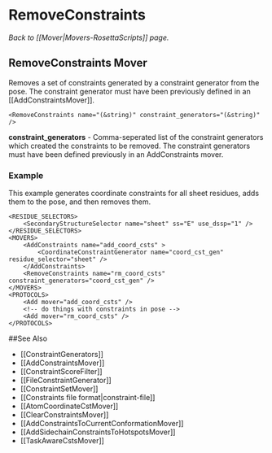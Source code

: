 # RemoveConstraints
*Back to [[Mover|Movers-RosettaScripts]] page.*
## RemoveConstraints Mover

Removes a set of constraints generated by a constraint generator from the pose.  The constraint generator must have been previously defined in an [[AddConstraintsMover]].


```
<RemoveConstraints name="(&string)" constraint_generators="(&string)" />
```

**constraint\_generators** - Comma-seperated list of the constraint generators which created the constraints to be removed. The constraint generators must have been defined previously in an AddConstraints mover.

### Example
This example generates coordinate constraints for all sheet residues, adds them to the pose, and then removes them.

```
<RESIDUE_SELECTORS>
    <SecondaryStructureSelector name="sheet" ss="E" use_dssp="1" />
</RESIDUE_SELECTORS>
<MOVERS>
    <AddConstraints name="add_coord_csts" >
        <CoordinateConstraintGenerator name="coord_cst_gen" residue_selector="sheet" />
    </AddConstraints>
    <RemoveConstraints name="rm_coord_csts" constraint_generators="coord_cst_gen" />
</MOVERS>
<PROTOCOLS>
    <Add mover="add_coord_csts" />
    <!-- do things with constraints in pose -->
    <Add mover="rm_coord_csts" />
</PROTOCOLS>

```

##See Also

* [[ConstraintGenerators]]
* [[AddConstraintsMover]]
* [[ConstraintScoreFilter]]
* [[FileConstraintGenerator]]
* [[ConstraintSetMover]]
* [[Constraints file format|constraint-file]]
* [[AtomCoordinateCstMover]]
* [[ClearConstraintsMover]]
* [[AddConstraintsToCurrentConformationMover]]
* [[AddSidechainConstraintsToHotspotsMover]]
* [[TaskAwareCstsMover]]

